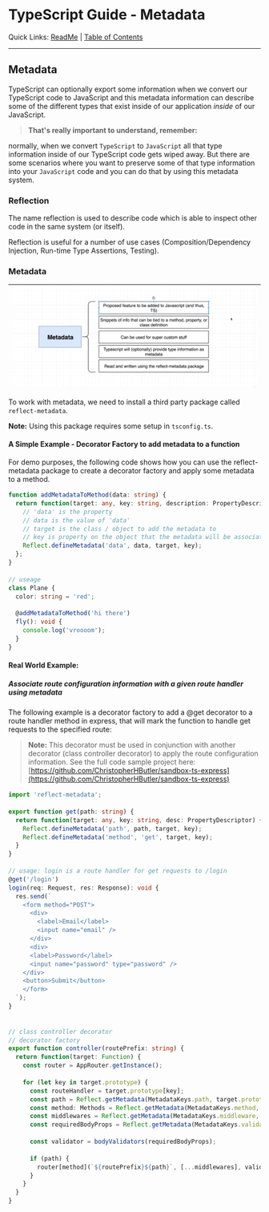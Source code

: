 # TypeScript Guide - Metadata
Quick Links: [ReadMe](../README.md) | [Table of Contents](./docs/00-index.md)

---

## Metadata

TypeScript can optionally export some information when we convert our TypeScript code to JavaScript and this metadata information can describe some of the different types that exist inside of our application _inside_ of our JavaScript.

>**That's really important to understand, remember:**

normally, when we convert `TypeScript` to `JavaScript` all that type information inside of our TypeScript code gets wiped away. But there are some scenarios where you want to preserve some of that type information into your `JavaScript` code and you can do that by using this metadata system.

### Reflection

The name reflection is used to describe code which is able to inspect other code in the same system (or itself).

Reflection is useful for a number of use cases (Composition/Dependency Injection, Run-time Type Assertions, Testing).

### Metadata

|![](./screenshots/23-metadata.png)
|--

To work with metadata, we need to install a third party package called `reflect-metadata`.

**Note:** Using this package requires some setup in `tsconfig.ts`.

#### A Simple Example - Decorator Factory to add metadata to a function

For demo purposes, the following code shows how you can use the reflect-metadata package to create a decorator factory and apply some metadata to a method.

```ts
function addMetadataToMethod(data: string) {
  return function(target: any, key: string, description: PropertyDescriptor) {
    // 'data' is the property
    // data is the value of 'data'
    // target is the class / object to add the metadata to
    // key is property on the object that the metadata will be associated with.
    Reflect.defineMetadata('data', data, target, key);
  };
}

// useage
class Plane {
  color: string = 'red';

  @addMetadataToMethod('hi there')
  fly(): void {
    console.log('vroooom');
  }
}
```

#### Real World Example:
##### Associate route configuration information with a given route handler using metadata

The following example is a decorator factory to add a @get decorator to a route handler method in express, that will mark the function to handle get requests to the specified route:

>**Note:** This decorator must be used in conjunction with another decorator (class controller decorator) to apply the route configuration information. See the full code sample project here: [https://github.com/ChristopherHButler/sandbox-ts-express](https://github.com/ChristopherHButler/sandbox-ts-express)


```ts
import 'reflect-metadata';

export function get(path: string) {
  return function(target: any, key: string, desc: PropertyDescriptor) {
    Reflect.defineMetadata('path', path, target, key);
    Reflect.defineMetadata('method', 'get', target, key);
  }
}

// usage: login is a route handler for get requests to /login
@get('/login')
login(req: Request, res: Response): void {
  res.send(`
    <form method="POST">
      <div>
        <label>Email</label>
        <input name="email" />
      </div>
      <div>
      <label>Password</label>
      <input name="password" type="password" />
    </div>
    <button>Submit</button>
    </form>
  `);
}


// class controller decorator
// decorator factory
export function controller(routePrefix: string) {
  return function(target: Function) {
    const router = AppRouter.getInstance();

    for (let key in target.prototype) {
      const routeHandler = target.prototype[key];
      const path = Reflect.getMetadata(MetadataKeys.path, target.prototype, key);
      const method: Methods = Reflect.getMetadata(MetadataKeys.method, target.prototype, key);
      const middlewares = Reflect.getMetadata(MetadataKeys.middleware, target.prototype, key) || [];
      const requiredBodyProps = Reflect.getMetadata(MetadataKeys.validator, target.prototype, key) || [];

      const validator = bodyValidators(requiredBodyProps);

      if (path) {
        router[method](`${routePrefix}${path}`, [...middlewares], validator, routeHandler);
      }
    }
  }
}
```